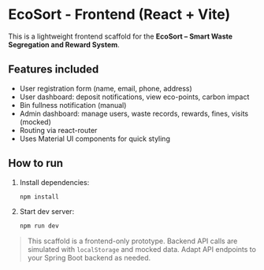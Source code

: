 # EcoSort - Frontend (React + Vite)

This is a lightweight frontend scaffold for the **EcoSort – Smart Waste Segregation and Reward System**.

## Features included
- User registration form (name, email, phone, address)
- User dashboard: deposit notifications, view eco-points, carbon impact
- Bin fullness notification (manual)
- Admin dashboard: manage users, waste records, rewards, fines, visits (mocked)
- Routing via react-router
- Uses Material UI components for quick styling

## How to run
1. Install dependencies:
   ```bash
   npm install
   ```
2. Start dev server:
   ```bash
   npm run dev
   ```

> This scaffold is a frontend-only prototype. Backend API calls are simulated with `localStorage` and mocked data. Adapt API endpoints to your Spring Boot backend as needed.
